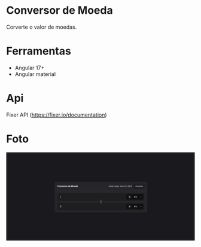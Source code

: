 # Conversor de Moeda

Corverte o valor de moedas.

# Ferramentas

- Angular 17+
- Angular material

# Api

Fixer API (https://fixer.io/documentation)

# Foto

![Foto da aplicação](/src/assets/capa.png)